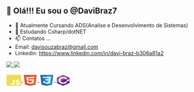## 👋 Olá!!! Eu sou o @DaviBraz7
- 👀 Atualmente Cursando ADS(Analise e Desenvolvimento de Sistemas)
- 🌱 Estudando Csharp/dotNET
- 📫 Contatos ...
- Email: davisouzabraz@gmail.com
- Linkedin: https://www.linkedin.com/in/davi-braz-b306a81a2

<div>
  <a href="https://github.com/DaviBraz7">
  <img height="180em" src="https://github-readme-stats.vercel.app/api?username=DaviBraz7&show_icons=true&theme=default#gh-light-mode-only"/>
  <img height="180em" src="https://github-readme-stats.vercel.app/api/top-langs/?username=DaviBraz7&&layout=compact"/>
</div>

  <div style="display: inline_block"><br>
  <img align="center" alt="Js" height="30" width="40" src="https://raw.githubusercontent.com/devicons/devicon/master/icons/javascript/javascript-plain.svg">
  <img align="center" alt="HTML" height="30" width="40" src="https://raw.githubusercontent.com/devicons/devicon/master/icons/html5/html5-original.svg">
  <img align="center" alt="CSS" height="30" width="40" src="https://raw.githubusercontent.com/devicons/devicon/master/icons/css3/css3-original.svg">
  <img align="center" alt="Csharp" height="30" width="40" src="https://raw.githubusercontent.com/devicons/devicon/master/icons/csharp/csharp-original.svg">
</div>
